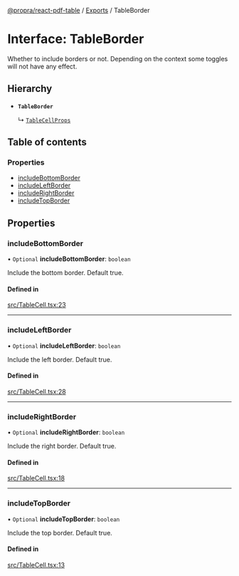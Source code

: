 [@propra/react-pdf-table](../README.md) / [Exports](../modules.md) / TableBorder

# Interface: TableBorder

Whether to include borders or not.
Depending on the context some toggles will not have any effect.

## Hierarchy

- **`TableBorder`**

  ↳ [`TableCellProps`](TableCellProps.md)

## Table of contents

### Properties

- [includeBottomBorder](TableBorder.md#includebottomborder)
- [includeLeftBorder](TableBorder.md#includeleftborder)
- [includeRightBorder](TableBorder.md#includerightborder)
- [includeTopBorder](TableBorder.md#includetopborder)

## Properties

### includeBottomBorder

• `Optional` **includeBottomBorder**: `boolean`

Include the bottom border. Default true.

#### Defined in

[src/TableCell.tsx:23](https://github.com/propra-tech/react-pdf-table/blob/2c0f79d/src/TableCell.tsx#L23)

___

### includeLeftBorder

• `Optional` **includeLeftBorder**: `boolean`

Include the left border. Default true.

#### Defined in

[src/TableCell.tsx:28](https://github.com/propra-tech/react-pdf-table/blob/2c0f79d/src/TableCell.tsx#L28)

___

### includeRightBorder

• `Optional` **includeRightBorder**: `boolean`

Include the right border. Default true.

#### Defined in

[src/TableCell.tsx:18](https://github.com/propra-tech/react-pdf-table/blob/2c0f79d/src/TableCell.tsx#L18)

___

### includeTopBorder

• `Optional` **includeTopBorder**: `boolean`

Include the top border. Default true.

#### Defined in

[src/TableCell.tsx:13](https://github.com/propra-tech/react-pdf-table/blob/2c0f79d/src/TableCell.tsx#L13)
